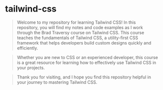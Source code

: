# tailwind-css

> Welcome to my repository for learning Tailwind CSS! In this repository, you will find my notes and code examples as I work through the Brad Traversy course on Tailwind CSS. This course teaches the fundamentals of Tailwind CSS, a utility-first CSS framework that helps developers build custom designs quickly and efficiently.

> Whether you are new to CSS or an experienced developer, this course is a great resource for learning how to effectively use Tailwind CSS in your projects. 

> Thank you for visiting, and I hope you find this repository helpful in your journey to mastering Tailwind CSS.
